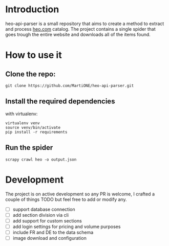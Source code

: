 # Introduction

heo-api-parser is a small repository that aims to create a method to extract and process [heo.com](https://www.heo.com/) catalog. The project contains a single spider that goes trough the entire website and downloads all of the items found.


# How to use it

## Clone the repo:

```
git clone https://github.com/MartiONE/heo-api-parser.git
```

## Install the required dependencies

with virtualenv:
```
virtualenv venv
source venv/bin/activate
pip install -r requirements
```

## Run the spider

```
scrapy crawl heo -o output.json
```

# Development
The project is on active development so any PR is welcome, I crafted a couple of things TODO but feel free to add or modify any.

- [ ] support database connection
- [ ] add section division via cli
- [ ] add support for custom sections
- [ ] add login settings for pricing and volume purposes
- [ ] include FR and DE to the data schema
- [ ] image download and configuration
